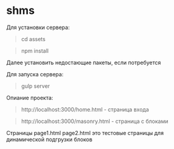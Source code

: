 # shms
Для установки сервера:

> cd assets

>npm install

Далее установить недостающие пакеты, если потребуется

Для запуска сервера:

>gulp server

Опиание проекта:

>http://localhost:3000/home.html - страница входа

>http://localhost:3000/masonry.html - страница с блоками

Страницы page1.html page2.html  это тестовые страницы для динамической подгрузки блоков
